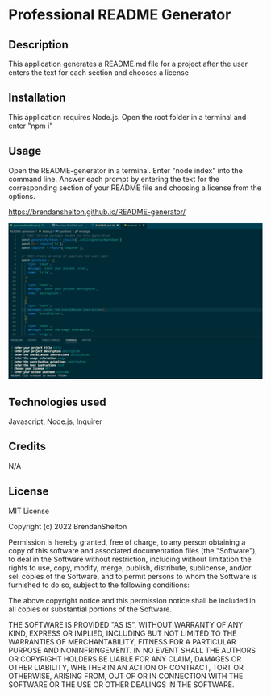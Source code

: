 # Professional README Generator


## Description

This application generates a README.md file for a project after the user enters the text for each section and chooses a license

## Installation

This application requires Node.js. Open the root folder in a terminal and enter "npm i"

## Usage

Open the README-generator in a terminal. Enter "node index" into the command line. Answer each prompt by entering the text for the corresponding section of your README file and choosing a license from the options.

https://brendanshelton.github.io/README-generator/

![screenshot of application](./assets/screenshot.PNG)

## Technologies used

Javascript, Node.js, Inquirer

## Credits

N/A

## License

MIT License

Copyright (c) 2022 BrendanShelton

Permission is hereby granted, free of charge, to any person obtaining a copy
of this software and associated documentation files (the "Software"), to deal
in the Software without restriction, including without limitation the rights
to use, copy, modify, merge, publish, distribute, sublicense, and/or sell
copies of the Software, and to permit persons to whom the Software is
furnished to do so, subject to the following conditions:

The above copyright notice and this permission notice shall be included in all
copies or substantial portions of the Software.

THE SOFTWARE IS PROVIDED "AS IS", WITHOUT WARRANTY OF ANY KIND, EXPRESS OR
IMPLIED, INCLUDING BUT NOT LIMITED TO THE WARRANTIES OF MERCHANTABILITY,
FITNESS FOR A PARTICULAR PURPOSE AND NONINFRINGEMENT. IN NO EVENT SHALL THE
AUTHORS OR COPYRIGHT HOLDERS BE LIABLE FOR ANY CLAIM, DAMAGES OR OTHER
LIABILITY, WHETHER IN AN ACTION OF CONTRACT, TORT OR OTHERWISE, ARISING FROM,
OUT OF OR IN CONNECTION WITH THE SOFTWARE OR THE USE OR OTHER DEALINGS IN THE
SOFTWARE.
